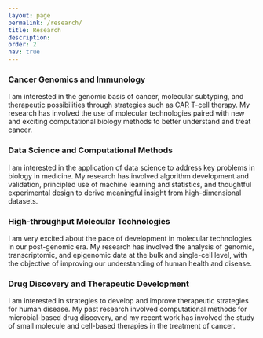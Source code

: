 ```yaml
---
layout: page
permalink: /research/
title: Research
description:
order: 2
nav: true
---
```


### Cancer Genomics and Immunology

I am interested in the genomic basis of cancer, molecular subtyping, and therapeutic possibilities through strategies such as CAR T-cell therapy. My research has involved the use of molecular technologies paired with new and exciting computational biology methods to better understand and treat cancer.

### Data Science and Computational Methods

I am interested in the application of data science to address key problems in biology in medicine. My research has involved algorithm development and validation, principled use of machine learning and statistics, and thoughtful experimental design to derive meaningful insight from high-dimensional datasets.

### High-throughput Molecular Technologies

I am very excited about the pace of development in molecular technologies in our post-genomic era. My research has involved the analysis of genomic, transcriptomic, and epigenomic data at the bulk and single-cell level, with the objective of improving our understanding of human health and disease.

### Drug Discovery and Therapeutic Development

I am interested in strategies to develop and improve therapeutic strategies for human disease. My past research involved computational methods for microbial-based drug discovery, and my recent work has involved the study of small molecule and cell-based therapies in the treatment of cancer.

